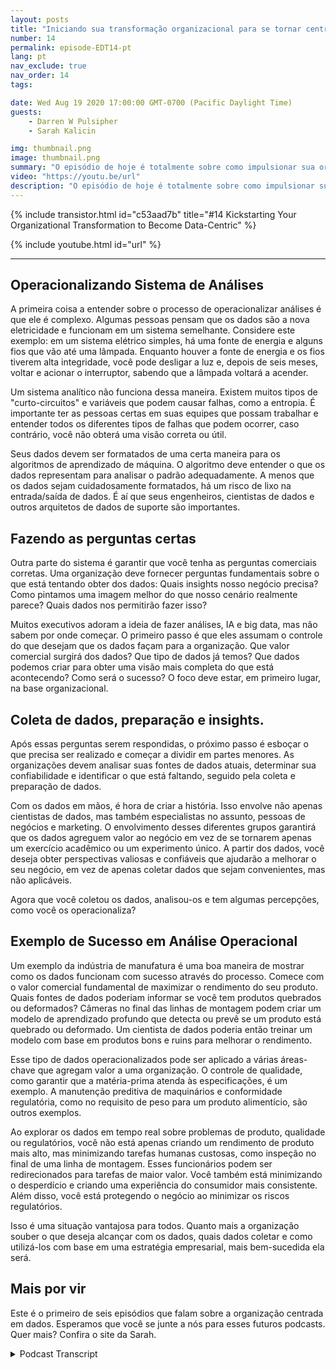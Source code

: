 ```yaml
---
layout: posts
title: "Iniciando sua transformação organizacional para se tornar centrada em dados"
number: 14
permalink: episode-EDT14-pt
lang: pt
nav_exclude: true
nav_order: 14
tags:

date: Wed Aug 19 2020 17:00:00 GMT-0700 (Pacific Daylight Time)
guests:
    - Darren W Pulsipher
    - Sarah Kalicin

img: thumbnail.png
image: thumbnail.png
summary: "O episódio de hoje é totalmente sobre como impulsionar sua organização para se tornar centrada em dados e o valor que isso pode trazer. O convidado especial de Darren é Sarah Kalicin, cientista de dados líder para centros de dados na Intel."
video: "https://youtu.be/url"
description: "O episódio de hoje é totalmente sobre como impulsionar sua organização para se tornar centrada em dados e o valor que isso pode trazer. O convidado especial de Darren é Sarah Kalicin, cientista de dados líder para centros de dados na Intel."
---
```


<div>
{% include transistor.html id="c53aad7b" title="#14 Kickstarting Your Organizational Transformation to Become Data-Centric" %}

{% include youtube.html id="url" %}
</div>

---

## Operacionalizando Sistema de Análises

A primeira coisa a entender sobre o processo de operacionalizar análises é que ele é complexo. Algumas pessoas pensam que os dados são a nova eletricidade e funcionam em um sistema semelhante. Considere este exemplo: em um sistema elétrico simples, há uma fonte de energia e alguns fios que vão até uma lâmpada. Enquanto houver a fonte de energia e os fios tiverem alta integridade, você pode desligar a luz e, depois de seis meses, voltar e acionar o interruptor, sabendo que a lâmpada voltará a acender.

Um sistema analítico não funciona dessa maneira. Existem muitos tipos de "curto-circuitos" e variáveis que podem causar falhas, como a entropia. É importante ter as pessoas certas em suas equipes que possam trabalhar e entender todos os diferentes tipos de falhas que podem ocorrer, caso contrário, você não obterá uma visão correta ou útil.

Seus dados devem ser formatados de uma certa maneira para os algoritmos de aprendizado de máquina. O algoritmo deve entender o que os dados representam para analisar o padrão adequadamente. A menos que os dados sejam cuidadosamente formatados, há um risco de lixo na entrada/saída de dados. É aí que seus engenheiros, cientistas de dados e outros arquitetos de dados de suporte são importantes.

## Fazendo as perguntas certas

Outra parte do sistema é garantir que você tenha as perguntas comerciais corretas. Uma organização deve fornecer perguntas fundamentais sobre o que está tentando obter dos dados: Quais insights nosso negócio precisa? Como pintamos uma imagem melhor do que nosso cenário realmente parece? Quais dados nos permitirão fazer isso?

Muitos executivos adoram a ideia de fazer análises, IA e big data, mas não sabem por onde começar. O primeiro passo é que eles assumam o controle do que desejam que os dados façam para a organização. Que valor comercial surgirá dos dados? Que tipo de dados já temos? Que dados podemos criar para obter uma visão mais completa do que está acontecendo? Como será o sucesso? O foco deve estar, em primeiro lugar, na base organizacional.

## Coleta de dados, preparação e insights.

Após essas perguntas serem respondidas, o próximo passo é esboçar o que precisa ser realizado e começar a dividir em partes menores. As organizações devem analisar suas fontes de dados atuais, determinar sua confiabilidade e identificar o que está faltando, seguido pela coleta e preparação de dados.

Com os dados em mãos, é hora de criar a história. Isso envolve não apenas cientistas de dados, mas também especialistas no assunto, pessoas de negócios e marketing. O envolvimento desses diferentes grupos garantirá que os dados agreguem valor ao negócio em vez de se tornarem apenas um exercício acadêmico ou um experimento único. A partir dos dados, você deseja obter perspectivas valiosas e confiáveis que ajudarão a melhorar o seu negócio, em vez de apenas coletar dados que sejam convenientes, mas não aplicáveis.

Agora que você coletou os dados, analisou-os e tem algumas percepções, como você os operacionaliza?

## Exemplo de Sucesso em Análise Operacional

Um exemplo da indústria de manufatura é uma boa maneira de mostrar como os dados funcionam com sucesso através do processo. Comece com o valor comercial fundamental de maximizar o rendimento do seu produto. Quais fontes de dados poderiam informar se você tem produtos quebrados ou deformados? Câmeras no final das linhas de montagem podem criar um modelo de aprendizado profundo que detecta ou prevê se um produto está quebrado ou deformado. Um cientista de dados poderia então treinar um modelo com base em produtos bons e ruins para melhorar o rendimento.

Esse tipo de dados operacionalizados pode ser aplicado a várias áreas-chave que agregam valor a uma organização. O controle de qualidade, como garantir que a matéria-prima atenda às especificações, é um exemplo. A manutenção preditiva de maquinários e conformidade regulatória, como no requisito de peso para um produto alimentício, são outros exemplos.

Ao explorar os dados em tempo real sobre problemas de produto, qualidade ou regulatórios, você não está apenas criando um rendimento de produto mais alto, mas minimizando tarefas humanas custosas, como inspeção no final de uma linha de montagem. Esses funcionários podem ser redirecionados para tarefas de maior valor. Você também está minimizando o desperdício e criando uma experiência do consumidor mais consistente. Além disso, você está protegendo o negócio ao minimizar os riscos regulatórios.

Isso é uma situação vantajosa para todos. Quanto mais a organização souber o que deseja alcançar com os dados, quais dados coletar e como utilizá-los com base em uma estratégia empresarial, mais bem-sucedida ela será.

## Mais por vir

Este é o primeiro de seis episódios que falam sobre a organização centrada em dados. Esperamos que você se junte a nós para esses futuros podcasts. Quer mais? Confira o site da Sarah.



<details>
<summary> Podcast Transcript </summary>

<p></p>

</details>
